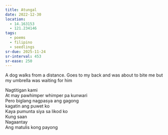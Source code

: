 ```yaml
---
title: Atungal
date: 2022-12-30
location:
  - 14.163153
  - 121.234146
tags:
  - poems
  - filipino
  - seedlings
sr-due: 2025-11-24
sr-interval: 453
sr-ease: 250
---
```

A dog walks from a distance. Goes to my back and was about to bite me but my umbrella was waiting for him

Nagtitigan kami  
At may pawhimper whimper pa kunwari  
Pero biglang nagpasya ang gagong  
kagatin ang puwet ko  
Kaya pumunta siya sa likod ko  
Kung saan  
Nagaantay  
Ang matulis kong payong